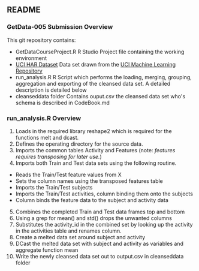 ## README ##

### GetData-005 Submission Overview ###

This git repository contains:

* GetDataCourseProject.R
  R Studio Project file containing the working environment
* [UCI HAR Dataset](https://d396qusza40orc.cloudfront.net/getdata%2Fprojectfiles%2FUCI%20HAR%20Dataset.zip)
  Data set drawn from the [UCI Machine Learning Repository](http://archive.ics.uci.edu/ml/datasets/Human+Activity+Recognition+Using+Smartphones)
* run_analysis.R
  R Script which performs the loading, merging, grouping, aggregation and exporting of the cleansed data set.
  A detailed description is detailed below
* cleanseddata folder
  Contains ouput.csv the cleansed data set who's schema is described in CodeBook.md
  
### run_analysis.R Overview ###

1. Loads in the required library reshape2 which is required for the functions melt and dcast.
2. Defines the operating directory for the source data.
3. Imports the common tables Activity and Features (note: *features requires transposing for later use.*)
4. Imports both Train and Test data sets using the following routine.
  * Reads the Train/Test feature values from X
  * Sets the column names using the transposed features table
  * Imports the Train/Test subjects
  * Imports the Train/Test activities, column binding them onto the subjects
  * Column binds the feature data to the subject and activity data
5. Combines the completed Train and Test data frames top and bottom
6. Using a grep for mean() and std() drops the unwanted columns
7. Substitutes the activity_id in the combined set by looking up the activity in the activities table and renames column.
8. Create a melted data set around subject and activity
9. DCast the melted data set with subject and activity as variables and aggregate function mean
10. Write the newly cleansed data set out to output.csv in cleanseddata folder


